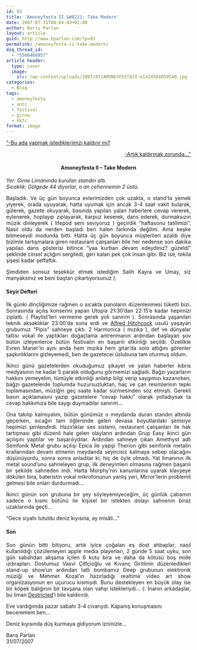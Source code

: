 ```yaml
---
id: 93
title: 'Amoneyfesta II &#8211; Take Modern'
date: 2007-07-31T08:04:43+02:00
author: Barış Parlan
layout: article
guid: http://www.bparlan.com/?p=93
permalink: /amoneyfesta-ii-take-modern/
dsq_thread_id:
  - "5566468957"
article header:
  type: cover
  image:
    src: /wp-content/uploads/2007/07/AMONEYFESTAII-e1424504059540.jpg
categories:
  - Blog
tags:
  - amoneyfesta
  - anti
  - festival
  - girne
  - kktc
format: image
---
```


<p align="left">
  <a title="Amoneyfesta @ Hi5" href="http://amoneyfesta.hi5.com/" target="_blank">&#8220;-Bu ada yapmak istediklerimizi kaldırır mı?</a>
</p>

<p align="right">
  <a title="Amoneyfesta @ Myspace" href="http://www.myspace.com/amoneyfesta" target="_blank">-Artık kaldırmak zorunda&#8230;&#8221;</a>
</p>

<h4 align="center">
  <strong>Amoneyfesta II &#8211; Take Modern</strong>
</h4>

_Yer: Girne Limanında kurulan standın altı.  
Sıcaklık: Gölgede 44 diyorlar, o an cehennemin 2 üstü._

<p style="text-align: justify;">
  Başladık. Ve üç gün boyunca evlerimizden çok uzakta, o stand&#8217;ta yemek yiyerek, orada uyuyarak, hatta uyumak için ancak 3-4 saat vakit bularak, gülerek, gazete okuyarak, basında yapılan yalan haberlere cevap vererek, eylenerek, hoplayıp zıplayarak, karpuz keserek, dans ederek, durmaksızın müzik dinleyerek ( lifepod seni seviyoruz ) geçirdik &#8220;haftasonu tatilimizi&#8221;. Nasıl oldu da nerden başladı ben halen farkında değilim. Ama keşke bitmeseydi modunda bitti. Hatta üç gün boyunca müşterileri azaldı diye bizimle tartışmalara giren restaurant çalışanları bile her nedense son dakika yapılan dans gösterisi bitince &#8220;yaa kurban devam edeydiniz? güzeldi&#8221; şeklinde cinsel açlığını sergiledi, geri kalan pek çok insan gibi. Biz ise, tekila şişesi kadar şeffaftık.
</p>

<p style="text-align: justify;">
  Şimdiden sonsuz teşekkür etmek istediğim Salih Kayra ve Umay, siz manyaksınız ve beni baştan çıkartıyorsunuz (:
</p>

<h4 style="text-align: justify;">
  Seyir Defteri
</h4>

<p style="text-align: justify;">
  İlk günki dinçliğimize rağmen o sıcakta panoların düzenlenmesi tüketti bizi. Sonrasında açılış konserini yapan Utopia 21:30&#8217;dan 22:15&#8217;e kadar hepimizi zıplattı. ( Playlist&#8217;leri vermeme gerek yok sanırım ). Sonrasında yaşanılan teknik aksaklıklar 23:00&#8217;da sona erdi ve <a title="23:00'dan önce alfred gösterilmez" href="http://en.wikipedia.org/wiki/Alfred_Hitchcock" target="_blank">Alfred Hitchcock</a> usulü yaşayan grubumuz &#8220;Pipis&#8221; sahneye çıktı. 2 Harmonica ( mızıka ), def ve dünyalar tatlısı vokal ile yaptıkları doğaçlama antrenmanın ardından başlayan şov bütün izleyenlerce bütün festivalin en başarılı etkinliği seçildi. Özellikle Evren Maner&#8217;in aynı anda hem mızıka hem gitar&#8217;da solo attığını görenler şaşkınlıklarını gizleyemedi, ben de gazetecei üslubuna tam oturmuş oldum.
</p>

<p style="text-align: justify;">
  İkinci günü gazetelerden okuduğumuz şikayet ve yalan haberler kıbrıs medyasının ne kadar 5 paralık olduğunu görmemizi sağladı. Bağzı yazarların hakkını yemeyelim, tümüyle etkinliği anlatıp bilgi verip saygımızı kazanırken, bağzı gazetelerde toplumda huzursuzluktan, haç ve çan resimlerinin tepki toplamasından, müziğin geç saate kadar sürmesinden söz etmişti. Gerekli basın açıklamasını yazıp gazetelere &#8220;cevap hakkı&#8221; olarak yolladıysak ta cevap hakkımıza bile saygı duymadılar sanırım&#8230;
</p>

<p style="text-align: justify;">
  Ona takılıp kalmıyalım, bütün günümüz o meydanda duran standın altında geçerken, sıcağın tam öğleninde gelen devasa boyutlardaki şemsiye hepimizi şenlendirdi. Hazırlıklar ses sistemi, restaurant çalışanları ile hak tartışması gibi düzenli hale gelen olayların ardından Grup Easy ikinci gün açılışını yaptılar ve başarılıydılar. Ardından sahneye çıkan Amethyst adlı Semfonik Metal grubu açılışı Epica ile yapıp Therion gibi semfonik metalin krallarından devam etmenin meydanda seyircisiz kalmaya sebep olacağını düşünüyordu, sonra sonra anladılar ki, hiç de öyle olmadı. Yat limanının ilk metal sound&#8217;unu sahneleyen grup, ilk deneyimleri olmasına rağmen başarılı bir şekilde sahneden indi. Hatta Morphy&#8217;nin kanunlarına uyarak klavyeye dökülen bira, bateristin vokal mikrofonunun yanlış yeri, Mirror&#8217;lerin problemli gelmesi bile onları durdurmadı&#8230;
</p>

<p style="text-align: justify;">
  İkinci günün son grubuna bir şey söyleyemiyeceğim, üç günlük çabamın sadece o kısmı bütünü ile kişisel bir istekten dolayı sahnenin biraz uzaklarında geçti&#8230;
</p>

<p style="text-align: justify;">
  &#8220;Gece siyahı tutuldu deniz kıyısına, ay misâli&#8230;&#8221;
</p>

<h4 style="text-align: justify;">
  Son
</h4>

<p style="text-align: justify;">
  Son günün bitti bitiyoru, artık iyice çoğalan eş dost ahbaplar, nasıl kullanıldığı çözülemeyen apple media playerları, 2 günde 5 saat uyku, son gün sabahdan akşama içilen 6 kutu bira ve daha da kötüsü boş mide ızdırapları. Dostumuz Vasvi Çitfçioğlu ve Kıvanç Giritlinin düzenledikleri stand-up show&#8217;un ardından tatlı bombamız Deep grubunun elektronik müziği ve Mehmet Kozal&#8217;ın hazırladığı realtime video art show organizasyonun en uçurucu kısmıydı. Bunu destekleyen en büyük olay ise bir köpek balığının bir tavşana olan vahşi istekleriydi&#8230; (: İnanın arkadaşlar, bu liman <a title="Destricted The Movie" href="http://www.imdb.com/title/tt0492962/" target="_blank">Destricted</a>&#8216;i bile kaldırırdı.
</p>

Eve vardığımda pazar sabahı 3-4 civarıydı. Kapanış konuşmasını beceremem ben&#8230;

Deniz kıyısında düş kurmaya gidiyorum izninizle&#8230;

Barış Parlan  
31/07/2007

